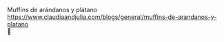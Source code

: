 Muffins de arándanos y plátano	https://www.claudiaandjulia.com/blogs/general/muffins-de-arandanos-y-platano	
਍